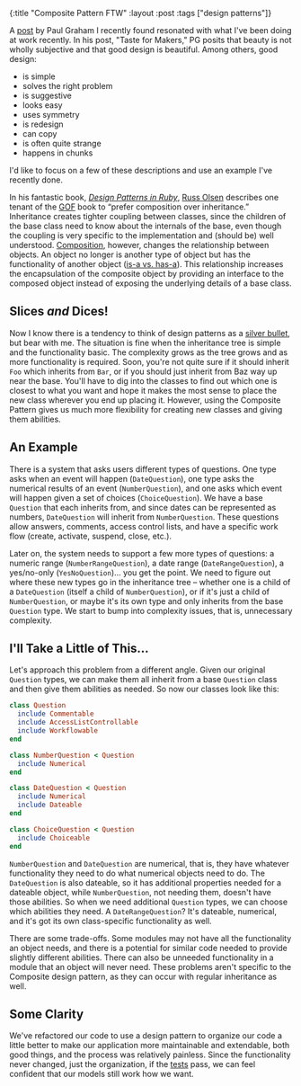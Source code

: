 {:title "Composite Pattern FTW"
:layout :post
:tags ["design patterns"]}

A [post](http://www.paulgraham.com/taste.html) by Paul Graham I recently found resonated with what I've been doing at work recently. In his post, "Taste for Makers," PG posits that beauty is not wholly subjective and that good design is beautiful. Among others, good design:

* is simple
* solves the right problem
* is suggestive
* looks easy
* uses symmetry
* is redesign
* can copy
* is often quite strange
* happens in chunks

I'd like to focus on a few of these descriptions and use an example I've recently done.

In his fantastic book, *[Design Patterns in Ruby](http://www.designpatternsinruby.com/)*, [Russ Olsen](http://blog.russolsen.com/) describes one tenant of the [GOF](http://c2.com/cgi/wiki?GangOfFour) book to “prefer composition over inheritance.” Inheritance creates tighter coupling between classes, since the children of the base class need to know about the internals of the base, even though the coupling is very specific to the implementation and (should be) well understood. [Composition](http://en.wikipedia.org/wiki/Composite_pattern), however, changes the relationship between objects. An object no longer is another type of object but has the functionality of another object ([is-a vs. has-a](http://en.wikipedia.org/wiki/Has-a)). This relationship increases the encapsulation of the composite object by providing an interface to the composed object instead of exposing the underlying details of a base class.

## Slices *and* Dices!

Now I know there is a tendency to think of design patterns as a [silver bullet](http://en.wikipedia.org/wiki/No_Silver_Bullet), but bear with me. The situation is fine when the inheritance tree is simple and the functionality basic. The complexity grows as the tree grows and as more functionality is required. Soon, you're not quite sure if it should inherit `Foo` which inherits from `Bar`, or if you should just inherit from Baz way up near the base. You'll have to dig into the classes to find out which one is closest to what you want and hope it makes the most sense to place the new class wherever you end up placing it. However, using the Composite Pattern gives us much more flexibility for creating new classes and giving them abilities.

## An Example

There is a system that asks users different types of questions. One type asks when an event will happen (`DateQuestion`), one type asks the numerical results of an event (`NumberQuestion`), and one asks which event will happen given a set of choices (`ChoiceQuestion`). We have a base `Question` that each inherits from, and since dates can be represented as numbers, `DateQuestion` will inherit from `NumberQuestion`. These questions allow answers, comments, access control lists, and have a specific work flow (create, activate, suspend, close, etc.).

Later on, the system needs to support a few more types of questions: a numeric range (`NumberRangeQuestion`), a date range (`DateRangeQuestion`), a yes/no-only (`YesNoQuestion`)... you get the point. We need to figure out where these new types go in the inheritance tree – whether one is a child of a `DateQuestion` (itself a child of `NumberQuestion`), or if it's just a child of `NumberQuestion`, or maybe it's its own type and only inherits from the base `Question` type. We start to bump into complexity issues, that is, unnecessary complexity.

## I'll Take a Little of This...

Let's approach this problem from a different angle. Given our original `Question` types, we can make them all inherit from a base `Question` class and then give them abilities as needed. So now our classes look like this:

```ruby
class Question
  include Commentable
  include AccessListControllable
  include Workflowable
end

class NumberQuestion < Question
  include Numerical
end

class DateQuestion < Question
  include Numerical
  include Dateable
end

class ChoiceQuestion < Question
  include Choiceable
end
```

`NumberQuestion` and `DateQuestion` are numerical, that is, they have whatever functionality they need to do what numerical objects need to do. The `DateQuestion` is also dateable, so it has additional properties needed for a dateable object, while `NumberQuestion`, not needing them, doesn't have those abilities. So when we need additional `Question` types, we can choose which abilities they need. A `DateRangeQuestion`? It's dateable, numerical, and it's got its own class-specific functionality as well.

There are some trade-offs. Some modules may not have all the functionality an object needs, and there is a potential for similar code needed to provide slightly different abilities. There can also be unneeded functionality in a module that an object will never need. These problems aren't specific to the Composite design pattern, as they can occur with regular inheritance as well.

## Some Clarity

We've refactored our code to use a design pattern to organize our code a little better to make our application more maintainable and extendable, both good things, and the process was relatively painless. Since the functionality never changed, just the organization, if the [tests](http://smartic.us/2008/08/15/tatft-i-feel-a-revolution-coming-on/) pass, we can feel confident that our models still work how we want.
